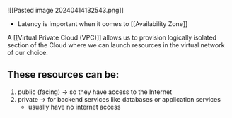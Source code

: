 ![[Pasted image 20240414132543.png]]
- Latency is important when it comes to [[Availability Zone]]

A [[Virtual Private Cloud (VPC)]] allows us to provision logically isolated section of the Cloud where we can launch resources in the virtual network of our choice.
## These resources can be:
1. public (facing) $\rightarrow$ so they have access to the Internet
2. private $\rightarrow$ for backend services like databases or application services
	- usually have no internet access


